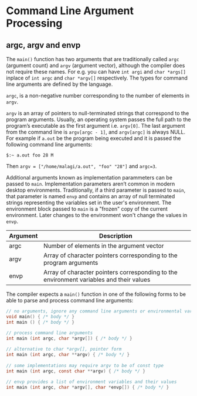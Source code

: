 # Command Line Argument Processing

## argc, argv and envp
The ```main()``` function has two arguments that are traditionally called ```argc``` (argument count) and ```argv``` (argument vector), although the compiler does not require these names. For e.g. you can have ``int argi`` and ``char *args[]`` inplace of ``int argc`` and ``char *argv[]`` respectively. The types for command line arguments are defined by the language.  
 
 ``argc``, is a non-negative number corresponding to the number of elements in ``argv``.  
 
``argv`` is an array of pointers to null-terminated strings that correspond to the program arguments. Usually, an operating system passes the full path to the program’s
executable as the first argument i.e. ``argv[0]``. The last argument from the command line is ``argv[argc - 1]``, and ``argv[argc]`` is always NULL. For example if ``a.out`` be the program being executed and it is passed the following command line arguments:

```Console
$:~ a.out foo 28 M
```

Then ```argv = ["/home/malagi/a.out", "foo" "28"]``` and ```argc=3```. 
 
Additional arguments known as implementation parammeters can be passed to ``main``. Implementation parameters aren’t common in modern desktop environments. Traditionally, if a third parameter is passed to ``main``, that parameter is named ``envp`` and contains an array of null terminated strings representing the variables set in the user's environment. The environment block passed to ``main`` is a "frozen" copy of the current environment. Later changes to the environment won't change the values in ``envp``.
 
| Argument | Description                                                                             |
|----------|-----------------------------------------------------------------------------------------|
| argc     | Number of elements in the argument vector                                               |
| argv     | Array of character pointers corresponding to the program arguments                      |
| envp     | Array of character pointers corresponding to the environment variables and their values |

The compiler expects a ```main()``` function in one of the following forms to be able to parse and process command line arguments:

```C
// no arguments, ignore any command line arguments or environmental variables
void main() { /* body */ } 
int main () { /* body */ }

// process command line arguments
int main (int argc, char *argv[]) { /* body */ }
 
// alternative to char *argv[], pointer form
int main (int argc, char **argv) { /* body */ }
 
// some implementations may require argv to be of const type
int main (int argc, const char **argv) { /* body */ }                   

// envp provides a list of environment variables and their values
int main (int argc, char *argv[], char *envp[]) { /* body */ }         
```
